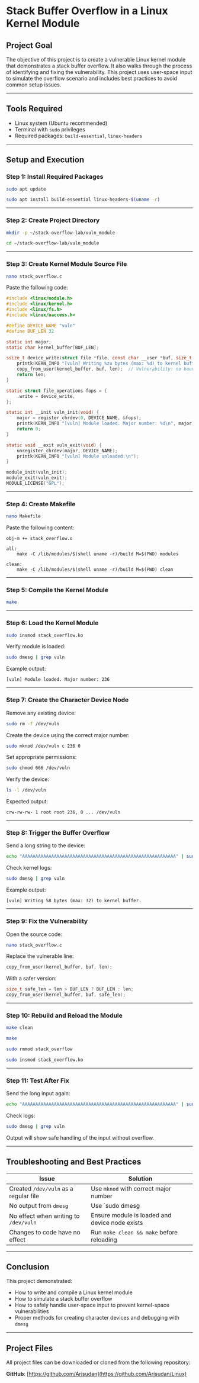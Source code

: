 # Stack Buffer Overflow in a Linux Kernel Module

## Project Goal

The objective of this project is to create a vulnerable Linux kernel module that demonstrates a stack buffer overflow. It also walks through the process of identifying and fixing the vulnerability. This project uses user-space input to simulate the overflow scenario and includes best practices to avoid common setup issues.

---

## Tools Required

- Linux system (Ubuntu recommended)
- Terminal with `sudo` privileges
- Required packages: `build-essential`, `linux-headers`

---

## Setup and Execution

### Step 1: Install Required Packages

```bash
sudo apt update
```

```bash
sudo apt install build-essential linux-headers-$(uname -r)
```

---

### Step 2: Create Project Directory

```bash
mkdir -p ~/stack-overflow-lab/vuln_module
```

```bash
cd ~/stack-overflow-lab/vuln_module
```

---

### Step 3: Create Kernel Module Source File

```bash
nano stack_overflow.c
```

Paste the following code:

```c
#include <linux/module.h>
#include <linux/kernel.h>
#include <linux/fs.h>
#include <linux/uaccess.h>

#define DEVICE_NAME "vuln"
#define BUF_LEN 32

static int major;
static char kernel_buffer[BUF_LEN];

ssize_t device_write(struct file *file, const char __user *buf, size_t len, loff_t *offset) {
    printk(KERN_INFO "[vuln] Writing %zu bytes (max: %d) to kernel buffer.\n", len, BUF_LEN);
    copy_from_user(kernel_buffer, buf, len);  // Vulnerability: no bounds checking
    return len;
}

static struct file_operations fops = {
    .write = device_write,
};

static int __init vuln_init(void) {
    major = register_chrdev(0, DEVICE_NAME, &fops);
    printk(KERN_INFO "[vuln] Module loaded. Major number: %d\n", major);
    return 0;
}

static void __exit vuln_exit(void) {
    unregister_chrdev(major, DEVICE_NAME);
    printk(KERN_INFO "[vuln] Module unloaded.\n");
}

module_init(vuln_init);
module_exit(vuln_exit);
MODULE_LICENSE("GPL");
```

---

### Step 4: Create Makefile

```bash
nano Makefile
```

Paste the following content:

```make
obj-m += stack_overflow.o

all:
	make -C /lib/modules/$(shell uname -r)/build M=$(PWD) modules

clean:
	make -C /lib/modules/$(shell uname -r)/build M=$(PWD) clean
```

---

### Step 5: Compile the Kernel Module

```bash
make
```

---

### Step 6: Load the Kernel Module

```bash
sudo insmod stack_overflow.ko
```

Verify module is loaded:

```bash
sudo dmesg | grep vuln
```

Example output:

```
[vuln] Module loaded. Major number: 236
```

---

### Step 7: Create the Character Device Node

Remove any existing device:

```bash
sudo rm -f /dev/vuln
```

Create the device using the correct major number:

```bash
sudo mknod /dev/vuln c 236 0
```

Set appropriate permissions:

```bash
sudo chmod 666 /dev/vuln
```

Verify the device:

```bash
ls -l /dev/vuln
```

Expected output:

```
crw-rw-rw- 1 root root 236, 0 ... /dev/vuln
```

---

### Step 8: Trigger the Buffer Overflow

Send a long string to the device:

```bash
echo "AAAAAAAAAAAAAAAAAAAAAAAAAAAAAAAAAAAAAAAAAAAAAAAAAAAAAAAAAA" | sudo tee /dev/vuln
```

Check kernel logs:

```bash
sudo dmesg | grep vuln
```

Example output:

```
[vuln] Writing 58 bytes (max: 32) to kernel buffer.
```

---

### Step 9: Fix the Vulnerability

Open the source code:

```bash
nano stack_overflow.c
```

Replace the vulnerable line:

```c
copy_from_user(kernel_buffer, buf, len);
```

With a safer version:

```c
size_t safe_len = len > BUF_LEN ? BUF_LEN : len;
copy_from_user(kernel_buffer, buf, safe_len);
```

---

### Step 10: Rebuild and Reload the Module

```bash
make clean
```

```bash
make
```

```bash
sudo rmmod stack_overflow
```

```bash
sudo insmod stack_overflow.ko
```

---

### Step 11: Test After Fix

Send the long input again:

```bash
echo "AAAAAAAAAAAAAAAAAAAAAAAAAAAAAAAAAAAAAAAAAAAAAAAAAAAAAAAAAA" | sudo tee /dev/vuln
```

Check logs:

```bash
sudo dmesg | grep vuln
```

Output will show safe handling of the input without overflow.

---

## Troubleshooting and Best Practices

| Issue | Solution |
|-------|----------|
| Created `/dev/vuln` as a regular file | Use `mknod` with correct major number |
| No output from `dmesg` | Use `sudo dmesg | grep vuln` |
| No effect when writing to `/dev/vuln` | Ensure module is loaded and device node exists |
| Changes to code have no effect | Run `make clean && make` before reloading |

---

## Conclusion

This project demonstrated:

- How to write and compile a Linux kernel module
- How to simulate a stack buffer overflow
- How to safely handle user-space input to prevent kernel-space vulnerabilities
- Proper methods for creating character devices and debugging with `dmesg`

---

## Project Files

All project files can be downloaded or cloned from the following repository:

**GitHub**: [https://github.com/Arisudan](https://github.com/Arisudan/Linux)
